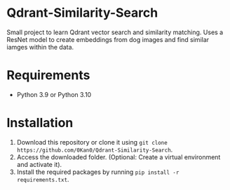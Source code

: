# Qdrant-Similarity-Search
Small project to learn Qdrant vector search and similarity matching. Uses a ResNet model to create embeddings from dog images and find similar iamges within the data.

# Requirements
  - Python 3.9 or Python 3.10

# Installation
  1. Download this repository or clone it using `git clone https://github.com/0Kan0/Qdrant-Similarity-Search`.
  2. Access the downloaded folder. (Optional: Create a virtual environment and activate it).
  3. Install the required packages by running `pip install -r requirements.txt`.
